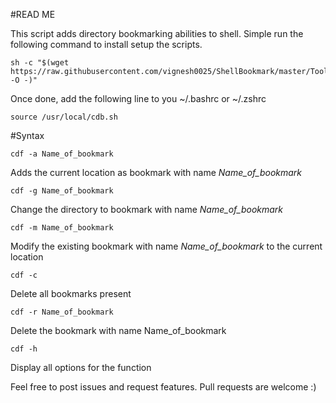 #READ ME
    
This script adds directory bookmarking abilities to shell.  Simple run the following command to install setup the scripts.

    sh -c "$(wget https://raw.githubusercontent.com/vignesh0025/ShellBookmark/master/Tools/install.sh -O -)"
     
Once done, add the following line to you ~/.bashrc or ~/.zshrc
    
    source /usr/local/cdb.sh

#Syntax

    cdf -a Name_of_bookmark
    
Adds the current location as bookmark with name _Name_of_bookmark_ 

    cdf -g Name_of_bookmark
   
Change the directory to bookmark with name _Name_of_bookmark_

    cdf -m Name_of_bookmark
    
Modify the existing bookmark with name _Name_of_bookmark_ to the current location

    cdf -c 
    
Delete all bookmarks present

    cdf -r Name_of_bookmark
   
Delete the bookmark with name Name_of_bookmark

    cdf -h 
    
Display all options for the function

Feel free to post issues and request features. Pull requests are welcome :)  